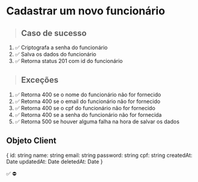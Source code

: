 # Cadastrar um novo funcionário

> ## Caso de sucesso

1. ✅ Criptografa a senha do funcionário
2. ✅ Salva os dados do funcionário
3. ✅ Retorna status 201 com id do funcionário

> ## Exceções
1. ✅ Retorna 400 se o nome do funcionário não for fornecido
2. ✅ Retorna 400 se o email do funcionário não for fornecido
3. ✅ Retorna 400 se o cpf do funcionário não for fornecido
4. ✅ Retorna 400 se a senha do funcionário não for fornecida
5. ✅ Retorna 500 se houver alguma falha na hora de salvar os dados


## Objeto Client
{
  	id: string
    name: string
    email: string
    password: string
    cpf: string
    createdAt: Date
    updatedAt: Date
    deletedAt: Date
}

✅
⛔
